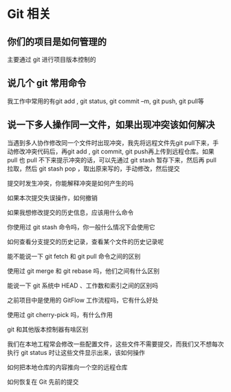# Git 相关

## 你们的项目是如何管理的

主要通过 git 进行项目版本控制的



## 说几个 git 常用命令

我工作中常用的有git add , git status, git commit –m, git push, git pull等



## 说一下多人操作同一文件，如果出现冲突该如何解决

当遇到多人协作修改同一个文件时出现冲突，我先将远程文件先git pull下来，手动修改冲突代码后，再git add , git commit, git push再上传到远程仓库。如果 pull 也 pull 不下来提示冲突的话，可以先通过 git stash 暂存下来，然后再 pull 拉取，然后 git stash pop ，取出原来写的，手动修改，然后提交



提交时发生冲突，你能解释冲突是如何产生的吗

如果本次提交失误操作，如何撤销

如果我想修改提交的历史信息，应该用什么命令

你使用过 git stash 命令吗，你一般什么情况下会使用它

如何查看分支提交的历史记录，查看某个文件的历史记录呢

能不能说一下 git fetch 和 git pull 命令之间的区别

使用过 git merge 和 git rebase 吗，他们之间有什么区别

能说一下 git 系统中 HEAD 、工作数和索引之间的区别吗

之前项目中是使用的 GitFlow 工作流程吗，它有什么好处

使用过 git cherry-pick 吗，有什么作用

git 和其他版本控制器有啥区别

我们在本地工程常会修改一些配置文件，这些文件不需要提交，而我们又不想每次执行 git status 时让这些文件显示出来，该如何操作

如何把本地仓库的内容推向一个空的远程仓库

如何恢复在 Git 先前的提交



